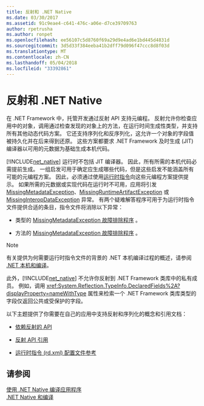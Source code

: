 ```yaml
---
title: 反射和 .NET Native
ms.date: 03/30/2017
ms.assetid: 91c9eae4-c641-476c-a06e-d7ce39709763
author: rpetrusha
ms.author: ronpet
ms.openlocfilehash: ee56107c5d8760f69a29d9e4ad6e1bd445d4831d
ms.sourcegitcommit: 3d5d33f384eeba41b2dff79d096f47ccc8d8f03d
ms.translationtype: MT
ms.contentlocale: zh-CN
ms.lasthandoff: 05/04/2018
ms.locfileid: "33392861"
---
```

# <a name="reflection-and-net-native"></a>反射和 .NET Native
在 .NET Framework 中，托管开发通过反射 API 支持元编程。 反射允许你检查应用中的对象，调用通过检查发现的对象上的方法，在运行时间生成性类型，并支持所有其他动态代码方案。 它还支持序列化和反序列化，这允许一个对象的字段值被持久化并在后来得到还原。 这些方案都要求 .NET Framework 及时生成 (JIT) 编译器以可用的元数据为基础生成本机代码。  
  
 [!INCLUDE[net_native](../../../includes/net-native-md.md)] 运行时不包括 JIT 编译器。 因此，所有所需的本机代码必需提前生成。 一组启发可用于确定应生成哪些代码，但是这些启发不能涵盖所有可能的元编程方案。  因此，必须通过使用[运行时指令](../../../docs/framework/net-native/runtime-directives-rd-xml-configuration-file-reference.md)向这些元编程方案提供提示。 如果所需的元数据或实现代码在运行时不可用，应用将引发 [MissingMetadataException](../../../docs/framework/net-native/missingmetadataexception-class-net-native.md)、[MissingRuntimeArtifactException](../../../docs/framework/net-native/missingruntimeartifactexception-class-net-native.md) 或 [MissingInteropDataException](../../../docs/framework/net-native/missinginteropdataexception-class-net-native.md) 异常。 有两个疑难解答程序可用于为运行时指令文件提供合适的条目，指令文件将消除以下异常：  
  
-   类型的 [MissingMetadataException 故障排除程序](http://dotnet.github.io/native/troubleshooter/type.html) 。  
  
-   方法的 [MissingMetadataException 故障排除程序](http://dotnet.github.io/native/troubleshooter/method.html) 。  
  
> [!NOTE]
>  有关提供为何需要运行时指令文件的背景的 .NET 本机编译过程的概述，请参阅 [.NET 本机和编译](../../../docs/framework/net-native/net-native-and-compilation.md)。  
  
 此外，[!INCLUDE[net_native](../../../includes/net-native-md.md)] 不允许你反射到 .NET Framework 类库中的私有成员。 例如，调用 <xref:System.Reflection.TypeInfo.DeclaredFields%2A?displayProperty=nameWithType> 属性来检索一个 .NET Framework 类库类型的字段仅返回公共或受保护的字段。  
  
 以下主题提供了你需要在自己的应用中支持反射和序列化的概念和引用文档：  
  
-   [依赖反射的 API](../../../docs/framework/net-native/apis-that-rely-on-reflection.md)  
  
-   [反射 API 引用](../../../docs/framework/net-native/net-native-reflection-api-reference.md)  
  
-   [运行时指令 (rd.xml) 配置文件参考](../../../docs/framework/net-native/runtime-directives-rd-xml-configuration-file-reference.md)  
  
## <a name="see-also"></a>请参阅  
 [使用 .NET Native 编译应用程序](../../../docs/framework/net-native/index.md)  
 [.NET Native 和编译](../../../docs/framework/net-native/net-native-and-compilation.md)

